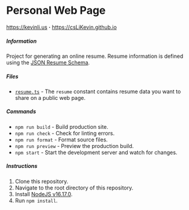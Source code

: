 # Personal Web Page

https://kevinli.us **·** https://csLiKevin.github.io

##### Information

Project for generating an online resume. Resume information is defined using the [JSON Resume Schema](https://jsonresume.org/schema/).

##### Files

-   [`resume.ts`](src/resume.ts) - The `resume` constant contains resume data you want to share on a public web page.

##### Commands

-   `npm run build` - Build production site.
-   `npm run check` - Check for linting errors.
-   `npm run format` - Format source files.
-   `npm run preview` - Preview the production build.
-   `npm start` - Start the development server and watch for changes.

##### Instructions

1. Clone this repository.
2. Navigate to the root directory of this repository.
3. Install [NodeJS v16.17.0](https://nodejs.org/en/download/).
4. Run `npm install`.
